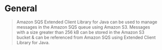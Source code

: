 # General

> Amazon SQS Extended Client Library for Java can be used to manage messages in the Amazon SQS queue using Amazon S3. Messages with a size greater than 256 kB can be stored in the Amazon S3 bucket & can be referenced from Amazon SQS using Extended Client Library for Java.

